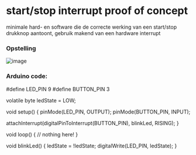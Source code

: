 # start/stop interrupt proof of concept
minimale hard- en software die de correcte werking van een start/stop drukknop aantoont, gebruik makend van een hardware interrupt

### Opstelling
![image](https://github.com/lanseAM/Linefollower/assets/114751410/5105ffdc-08dd-4577-ae42-286d6bb01b9b)


### Arduino code:

#define LED_PIN 9
#define BUTTON_PIN 3

volatile byte ledState = LOW;

void setup() {
  pinMode(LED_PIN, OUTPUT);
  pinMode(BUTTON_PIN, INPUT);

  attachInterrupt(digitalPinToInterrupt(BUTTON_PIN), blinkLed, RISING);
}

void loop() {
  // nothing here!
}

void blinkLed() {
  ledState = !ledState;
  digitalWrite(LED_PIN, ledState);
}
